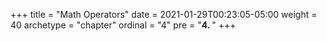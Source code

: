 +++
title = "Math Operators"
date = 2021-01-29T00:23:05-05:00
weight = 40
archetype = "chapter"
ordinal = "4"
pre = "<b>4. </b>"
+++


